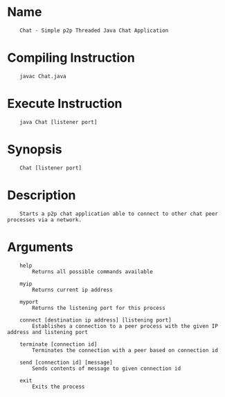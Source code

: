 # Name
        Chat - Simple p2p Threaded Java Chat Application

# Compiling Instruction
        javac Chat.java

# Execute Instruction
        java Chat [listener port]

# Synopsis
        Chat [listener port]

# Description
        Starts a p2p chat application able to connect to other chat peer processes via a network.

# Arguments
        help
            Returns all possible commands available
        
        myip
            Returns current ip address
        
        myport
            Returns the listening port for this process
        
        connect [destination ip address] [listening port]
            Establishes a connection to a peer process with the given IP address and listening port
        
        terminate [connection id]
            Terminates the connection with a peer based on connection id

        send [connection id] [message]
            Sends contents of message to given connection id

        exit
            Exits the process
